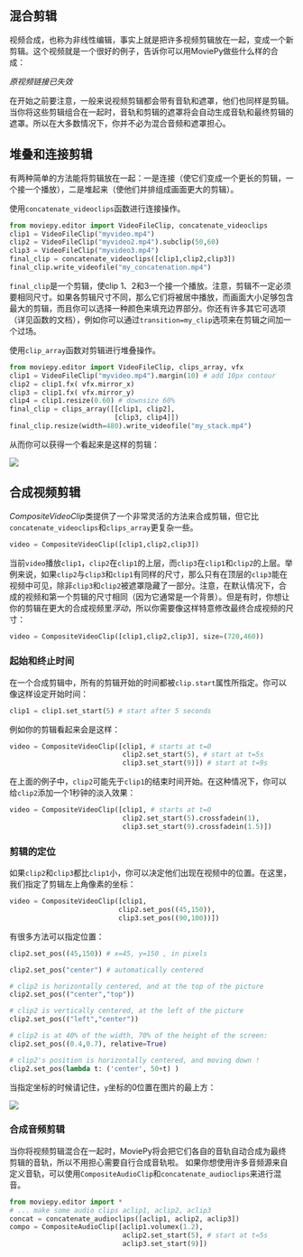 ## 混合剪辑
视频合成，也称为非线性编辑，事实上就是把许多视频剪辑放在一起，变成一个新剪辑。这个视频就是一个很好的例子，告诉你可以用MoviePy做些什么样的合成：

*原视频链接已失效*

在开始之前要注意，一般来说视频剪辑都会带有音轨和遮罩，他们也同样是剪辑。当你将这些剪辑组合在一起时，音轨和剪辑的遮罩将会自动生成音轨和最终剪辑的遮罩。所以在大多数情况下，你并不必为混合音频和遮罩担心。

## 堆叠和连接剪辑
有两种简单的方法能将剪辑放在一起：一是连接（使它们变成一个更长的剪辑，一个接一个播放），二是堆起来（使他们并排组成画面更大的剪辑）。

使用`concatenate_videoclips`函数进行连接操作。
```python
from moviepy.editor import VideoFileClip, concatenate_videoclips
clip1 = VideoFileClip("myvideo.mp4")
clip2 = VideoFileClip("myvideo2.mp4").subclip(50,60)
clip3 = VideoFileClip("myvideo3.mp4")
final_clip = concatenate_videoclips([clip1,clip2,clip3])
final_clip.write_videofile("my_concatenation.mp4")
```
`final_clip`是一个剪辑，使clip 1、2和3一个接一个播放。注意，剪辑不一定必须要相同尺寸。如果各剪辑尺寸不同，那么它们将被居中播放，而画面大小足够包含最大的剪辑，而且你可以选择一种颜色来填充边界部分。你还有许多其它可选项（详见函数的文档），例如你可以通过`transition=my_clip`选项来在剪辑之间加一个过场。

使用`clip_array`函数对剪辑进行堆叠操作。
```python
from moviepy.editor import VideoFileClip, clips_array, vfx
clip1 = VideoFileClip("myvideo.mp4").margin(10) # add 10px contour
clip2 = clip1.fx( vfx.mirror_x)
clip3 = clip1.fx( vfx.mirror_y)
clip4 = clip1.resize(0.60) # downsize 60%
final_clip = clips_array([[clip1, clip2],
                          [clip3, clip4]])
final_clip.resize(width=480).write_videofile("my_stack.mp4")
```
从而你可以获得一个看起来是这样的剪辑：

![](http://zulko.github.io/moviepy/_images/stacked.jpeg)

## 合成视频剪辑
*CompositeVideoClip*类提供了一个非常灵活的方法来合成剪辑，但它比`concatenate_videoclips`和`clips_array`更复杂一些。
```python
video = CompositeVideoClip([clip1,clip2,clip3])
```
当前`video`播放`clip1`，`clip2`在`clip1`的上层，而`clip3`在`clip1`和`clip2`的上层。举例来说，如果`clip2`与`clip3`和`clip1`有同样的尺寸，那么只有在顶层的`clip3`能在视频中可见，除非`clip3`和`clip2`被遮罩隐藏了一部分。注意，在默认情况下，合成的视频和第一个剪辑的尺寸相同（因为它通常是一个背景）。但是有时，你想让你的剪辑在更大的合成视频里*浮动*，所以你需要像这样特意修改最终合成视频的尺寸：
```python
video = CompositeVideoClip([clip1,clip2,clip3], size=(720,460))
```

### 起始和终止时间
在一个合成剪辑中，所有的剪辑开始的时间都被`clip.start`属性所指定。你可以像这样设定开始时间：
```python
clip1 = clip1.set_start(5) # start after 5 seconds
```
例如你的剪辑看起来会是这样：
```python
video = CompositeVideoClip([clip1, # starts at t=0
                            clip2.set_start(5), # start at t=5s
                            clip3.set_start(9)]) # start at t=9s
```
在上面的例子中，`clip2`可能先于`clip1`的结束时间开始。在这种情况下，你可以给`clip2`添加一个1秒钟的淡入效果：
```python
video = CompositeVideoClip([clip1, # starts at t=0
                            clip2.set_start(5).crossfadein(1),
                            clip3.set_start(9).crossfadein(1.5)])
```

### 剪辑的定位
如果`clip2`和`clip3`都比`clip1`小，你可以决定他们出现在视频中的位置。在这里，我们指定了剪辑左上角像素的坐标：
```python
video = CompositeVideoClip([clip1,
                           clip2.set_pos((45,150)),
                           clip3.set_pos((90,100))])
```
有很多方法可以指定位置：
```python
clip2.set_pos((45,150)) # x=45, y=150 , in pixels

clip2.set_pos("center") # automatically centered

# clip2 is horizontally centered, and at the top of the picture
clip2.set_pos(("center","top"))

# clip2 is vertically centered, at the left of the picture
clip2.set_pos(("left","center"))

# clip2 is at 40% of the width, 70% of the height of the screen:
clip2.set_pos((0.4,0.7), relative=True)

# clip2's position is horizontally centered, and moving down !
clip2.set_pos(lambda t: ('center', 50+t) )
```
当指定坐标的时候请记住，`y`坐标的0位置在图片的最上方：

![](http://zulko.github.io/moviepy/_images/videoWH.jpeg)

### 合成音频剪辑
当你将视频剪辑混合在一起时，MoviePy将会把它们各自的音轨自动合成为最终剪辑的音轨，所以不用担心需要自行合成音轨啦。
如果你想使用许多音频源来自定义音轨，可以使用`CompositeAudioClip`和`concatenate_audioclips`来进行混音。
```python
from moviepy.editor import *
# ... make some audio clips aclip1, aclip2, aclip3
concat = concatenate_audioclips([aclip1, aclip2, aclip3])
compo = CompositeAudioClip([aclip1.volumex(1.2),
                            aclip2.set_start(5), # start at t=5s
                            aclip3.set_start(9)])
```

